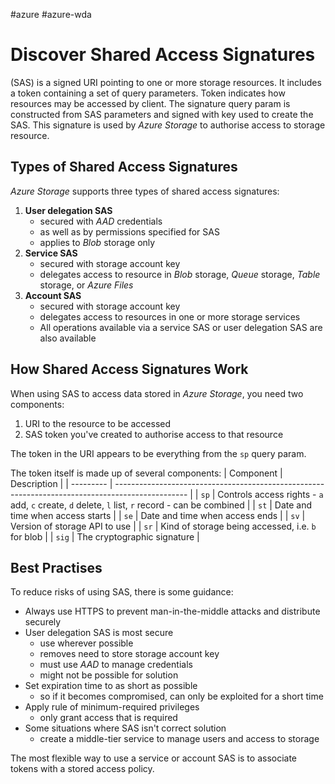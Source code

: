 #azure #azure-wda 

# Discover Shared Access Signatures
(SAS) is a signed URI pointing to one or more storage resources.
It includes a token containing a set of query parameters.
Token indicates how resources may be accessed by client.
The signature query param is constructed from SAS parameters and signed with key used to create the SAS.
This signature is used by *Azure Storage* to authorise access to storage resource.

## Types of Shared Access Signatures
*Azure Storage* supports three types of shared access signatures:
1. **User delegation SAS**
	- secured with *AAD* credentials
	- as well as by permissions specified for SAS
	- applies to *Blob* storage only
2. **Service SAS**
	- secured with storage account key
	- delegates access to resource in *Blob* storage, *Queue* storage, *Table* storage, or *Azure Files*
3. **Account SAS**
	- secured with storage account key
	- delegates access to resources in one or more storage services
	- All operations available via a service SAS or user delegation SAS are also available

## How Shared Access Signatures Work
When using SAS to access data stored in *Azure Storage*, you need two components:
1. URI to the resource to be accessed
2. SAS token you've created to authorise access to that resource

The token in the URI appears to be everything from the `sp` query param.

The token itself is made up of several components:
| Component | Description                                                                                      |
| --------- | ------------------------------------------------------------------------------------------------ |
| `sp`        | Controls access rights - `a` add, `c` create, `d` delete, `l` list, `r` record - can be combined |
| `st`      | Date and time when access starts                                                                 |
| `se`      | Date and time when access ends                                                                   |
| `sv`      | Version of storage API to use                                                                    |
| `sr`      | Kind of storage being accessed, i.e. `b` for blob                                                |
| `sig`     | The cryptographic signature                                                                      |

## Best Practises
To reduce risks of using SAS, there is some guidance:
- Always use HTTPS to prevent man-in-the-middle attacks and distribute securely
- User delegation SAS is most secure 
	- use wherever possible
	- removes need to store storage account key
	- must use *AAD* to manage credentials
	- might not be possible for solution
- Set expiration time to as short as possible
	- so if it becomes compromised, can only be exploited for a short time
- Apply rule of minimum-required privileges
	- only grant access that is required
- Some situations where SAS isn't correct solution
	- create a middle-tier service to manage users and access to storage

The most flexible way to use a service or account SAS is to associate tokens with a stored access policy.